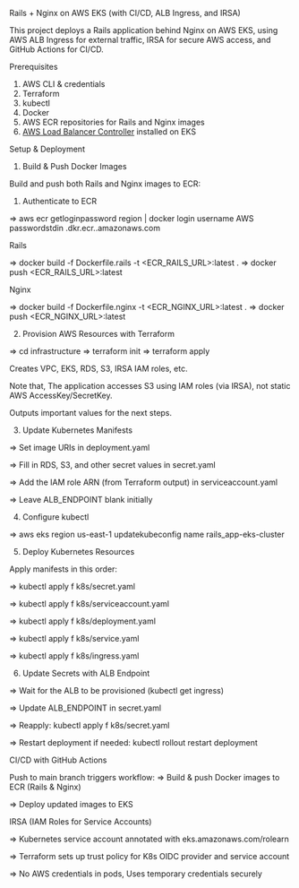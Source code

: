 Rails + Nginx on AWS EKS (with CI/CD, ALB Ingress, and IRSA)

This project deploys a Rails application behind Nginx on AWS EKS, using AWS ALB Ingress for external traffic, IRSA for secure AWS access, and GitHub Actions for CI/CD.

 Prerequisites

 1. AWS CLI & credentials
 2. Terraform
 3. kubectl
 4. Docker
 5. AWS ECR repositories for Rails and Nginx images
 6. [AWS Load Balancer Controller](https://kubernetessigs.github.io/awsloadbalancercontroller/latest/) installed on EKS



Setup & Deployment

1. Build & Push Docker Images

Build and push both Rails and Nginx images to ECR:

1. Authenticate to ECR

=> aws ecr getloginpassword region <region> | docker login username AWS passwordstdin <accountid>.dkr.ecr.<region>.amazonaws.com

Rails

=> docker build -f Dockerfile.rails -t <ECR_RAILS_URL>:latest .
=> docker push <ECR_RAILS_URL>:latest

Nginx

=> docker build -f Dockerfile.nginx -t <ECR_NGINX_URL>:latest .
=> docker push <ECR_NGINX_URL>:latest


2. Provision AWS Resources with Terraform

=> cd infrastructure
=> terraform init
=> terraform apply

Creates VPC, EKS, RDS, S3, IRSA IAM roles, etc.

Note that, 
The application accesses S3 using IAM roles (via IRSA), not static AWS AccessKey/SecretKey.

Outputs important values for the next steps.


3. Update Kubernetes Manifests

 => Set image URIs in deployment.yaml

 => Fill in RDS, S3, and other secret values in secret.yaml

 => Add the IAM role ARN (from Terraform output) in serviceaccount.yaml

 => Leave ALB_ENDPOINT blank initially


4. Configure kubectl

=> aws eks region us-east-1 updatekubeconfig name rails_app-eks-cluster


5. Deploy Kubernetes Resources

Apply manifests in this order:

=> kubectl apply f k8s/secret.yaml

=> kubectl apply f k8s/serviceaccount.yaml

=> kubectl apply f k8s/deployment.yaml

=> kubectl apply f k8s/service.yaml

=> kubectl apply f k8s/ingress.yaml


6. Update Secrets with ALB Endpoint

 => Wait for the ALB to be provisioned (kubectl get ingress)

 => Update ALB_ENDPOINT in secret.yaml

 => Reapply: kubectl apply f k8s/secret.yaml

 => Restart deployment if needed: kubectl rollout restart deployment <name>


CI/CD with GitHub Actions

 Push to main branch triggers workflow:
  => Build & push Docker images to ECR (Rails & Nginx)

  => Deploy updated images to EKS


IRSA (IAM Roles for Service Accounts)

 => Kubernetes service account annotated with eks.amazonaws.com/rolearn

 => Terraform sets up trust policy for K8s OIDC provider and service account

 => No AWS credentials in pods, Uses temporary credentials securely
